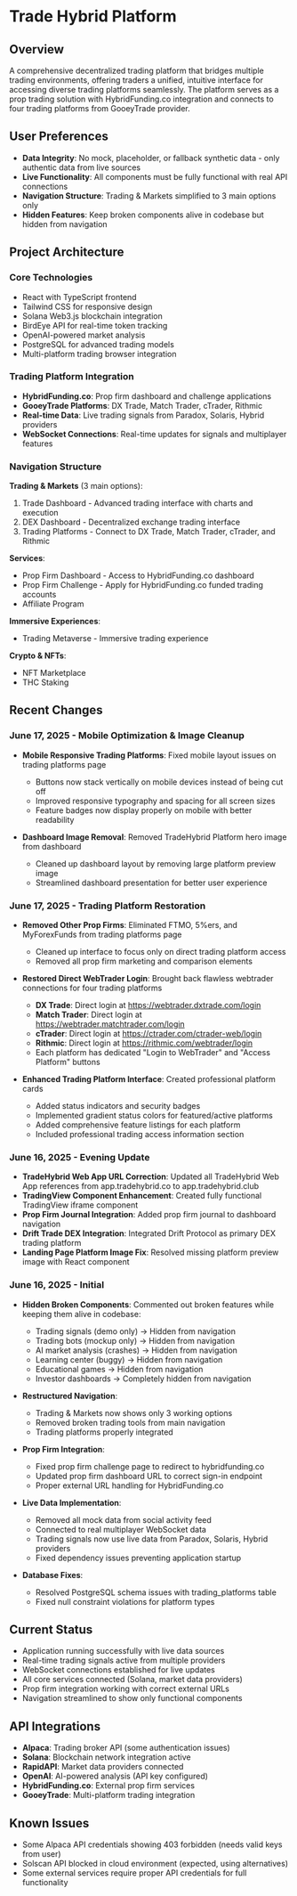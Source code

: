 # Trade Hybrid Platform

## Overview
A comprehensive decentralized trading platform that bridges multiple trading environments, offering traders a unified, intuitive interface for accessing diverse trading platforms seamlessly. The platform serves as a prop trading solution with HybridFunding.co integration and connects to four trading platforms from GooeyTrade provider.

## User Preferences
- **Data Integrity**: No mock, placeholder, or fallback synthetic data - only authentic data from live sources
- **Live Functionality**: All components must be fully functional with real API connections
- **Navigation Structure**: Trading & Markets simplified to 3 main options only
- **Hidden Features**: Keep broken components alive in codebase but hidden from navigation

## Project Architecture

### Core Technologies
- React with TypeScript frontend
- Tailwind CSS for responsive design
- Solana Web3.js blockchain integration
- BirdEye API for real-time token tracking
- OpenAI-powered market analysis
- PostgreSQL for advanced trading models
- Multi-platform trading browser integration

### Trading Platform Integration
- **HybridFunding.co**: Prop firm dashboard and challenge applications
- **GooeyTrade Platforms**: DX Trade, Match Trader, cTrader, Rithmic
- **Real-time Data**: Live trading signals from Paradox, Solaris, Hybrid providers
- **WebSocket Connections**: Real-time updates for signals and multiplayer features

### Navigation Structure
**Trading & Markets** (3 main options):
1. Trade Dashboard - Advanced trading interface with charts and execution
2. DEX Dashboard - Decentralized exchange trading interface  
3. Trading Platforms - Connect to DX Trade, Match Trader, cTrader, and Rithmic

**Services**:
- Prop Firm Dashboard - Access to HybridFunding.co dashboard
- Prop Firm Challenge - Apply for HybridFunding.co funded trading accounts
- Affiliate Program

**Immersive Experiences**:
- Trading Metaverse - Immersive trading experience

**Crypto & NFTs**:
- NFT Marketplace
- THC Staking

## Recent Changes

### June 17, 2025 - Mobile Optimization & Image Cleanup
- **Mobile Responsive Trading Platforms**: Fixed mobile layout issues on trading platforms page
  - Buttons now stack vertically on mobile devices instead of being cut off
  - Improved responsive typography and spacing for all screen sizes
  - Feature badges now display properly on mobile with better readability
  
- **Dashboard Image Removal**: Removed TradeHybrid Platform hero image from dashboard
  - Cleaned up dashboard layout by removing large platform preview image
  - Streamlined dashboard presentation for better user experience

### June 17, 2025 - Trading Platform Restoration
- **Removed Other Prop Firms**: Eliminated FTMO, 5%ers, and MyForexFunds from trading platforms page
  - Cleaned up interface to focus only on direct trading platform access
  - Removed all prop firm marketing and comparison elements
  
- **Restored Direct WebTrader Login**: Brought back flawless webtrader connections for four trading platforms
  - **DX Trade**: Direct login at https://webtrader.dxtrade.com/login
  - **Match Trader**: Direct login at https://webtrader.matchtrader.com/login
  - **cTrader**: Direct login at https://ctrader.com/ctrader-web/login
  - **Rithmic**: Direct login at https://rithmic.com/webtrader/login
  - Each platform has dedicated "Login to WebTrader" and "Access Platform" buttons
  
- **Enhanced Trading Platform Interface**: Created professional platform cards
  - Added status indicators and security badges
  - Implemented gradient status colors for featured/active platforms
  - Added comprehensive feature listings for each platform
  - Included professional trading access information section

### June 16, 2025 - Evening Update
- **TradeHybrid Web App URL Correction**: Updated all TradeHybrid Web App references from app.tradehybrid.co to app.tradehybrid.club
- **TradingView Component Enhancement**: Created fully functional TradingView iframe component
- **Prop Firm Journal Integration**: Added prop firm journal to dashboard navigation
- **Drift Trade DEX Integration**: Integrated Drift Protocol as primary DEX trading platform
- **Landing Page Platform Image Fix**: Resolved missing platform preview image with React component

### June 16, 2025 - Initial
- **Hidden Broken Components**: Commented out broken features while keeping them alive in codebase:
  - Trading signals (demo only) → Hidden from navigation
  - Trading bots (mockup only) → Hidden from navigation  
  - AI market analysis (crashes) → Hidden from navigation
  - Learning center (buggy) → Hidden from navigation
  - Educational games → Hidden from navigation
  - Investor dashboards → Completely hidden from navigation
  
- **Restructured Navigation**: 
  - Trading & Markets now shows only 3 working options
  - Removed broken trading tools from main navigation
  - Trading platforms properly integrated

- **Prop Firm Integration**:
  - Fixed prop firm challenge page to redirect to hybridfunding.co
  - Updated prop firm dashboard URL to correct sign-in endpoint
  - Proper external URL handling for HybridFunding.co

- **Live Data Implementation**:
  - Removed all mock data from social activity feed
  - Connected to real multiplayer WebSocket data
  - Trading signals now use live data from Paradox, Solaris, Hybrid providers
  - Fixed dependency issues preventing application startup

- **Database Fixes**:
  - Resolved PostgreSQL schema issues with trading_platforms table
  - Fixed null constraint violations for platform types

## Current Status
- Application running successfully with live data sources
- Real-time trading signals active from multiple providers
- WebSocket connections established for live updates
- All core services connected (Solana, market data providers)
- Prop firm integration working with correct external URLs
- Navigation streamlined to show only functional components

## API Integrations
- **Alpaca**: Trading broker API (some authentication issues)
- **Solana**: Blockchain network integration active
- **RapidAPI**: Market data providers connected
- **OpenAI**: AI-powered analysis (API key configured)
- **HybridFunding.co**: External prop firm services
- **GooeyTrade**: Multi-platform trading integration

## Known Issues
- Some Alpaca API credentials showing 403 forbidden (needs valid keys from user)
- Solscan API blocked in cloud environment (expected, using alternatives)
- Some external services require proper API credentials for full functionality